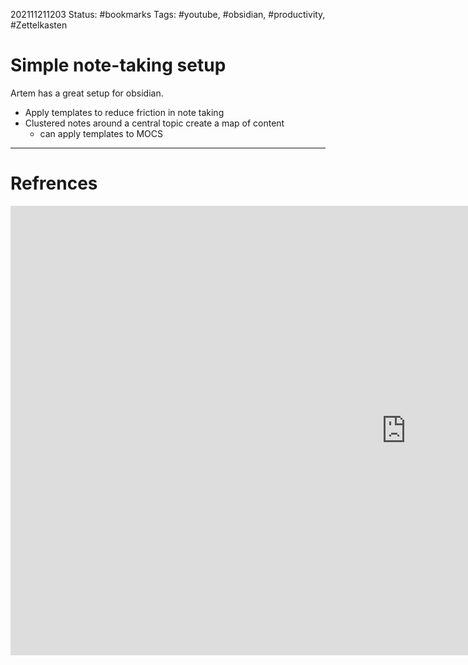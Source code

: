 202111211203
Status: #bookmarks
Tags: #youtube, #obsidian, #productivity, #Zettelkasten

# Simple note-taking setup
Artem has a great setup for obsidian.

- Apply templates to reduce friction in note taking
- Clustered notes around a central topic create a map of content
	- can apply templates to MOCS

---
# Refrences
<iframe width="1266" height="719" src="https://www.youtube.com/embed/E6ySG7xYgjY" title="YouTube video player" frameborder="0" allow="accelerometer; autoplay; clipboard-write; encrypted-media; gyroscope; picture-in-picture" allowfullscreen></iframe>